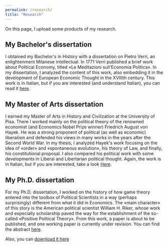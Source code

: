 ```yaml
---
permalink: /research/
title: "Research"
---
```


On this page, I upload some products of my research.

## My Bachelor's dissertation

I obtained my Bachelor's in History with a dissertation on Pietro Verri, an enlightenment Milanese intellectual. In 1771 Verri published a brief work about Political Economy, titled «Le Meditazioni sull'Economia Politica». In my dissertation, I analyzed the content of this work, also embedding it in the development of European Economic Thought in the XVIIIth century. This work is in Italian, but if you are interested (and understand Italian), you can read it [here](/files/TesiTriennale2016.pdf).

## My Master of Arts dissertation

I earned my Master of Arts in History and Civilization at the University of Pisa. There I worked mainly on the political theory of the renowned economist (and Economics Nobel Prize winner) Friedrich August von Hayek. He was a strong proponent of political (as well as economic) liberalism and defended his views in many works in the years after the Second World War. In my thesis, I analyzed Hayek's work focusing on the idea of «order» and «spontaneous evolution», his theory of Law, and finally, his constitutional proposal. I also compared his political work with some developments in Liberal and Libertarian political thought. Again, the work is in Italian, but if you are interested, take a look [Here](/files/TESIMagistrale.pdf).

## My Ph.D. dissertation

For my Ph.D. dissertation, I worked on the history of how game theory entered into the toolbox of Political Scientists in a way (perhaps surprisingly) different from what it did in Economics. The «main character» of this story is the American political scientist William H. Riker, whose work and especially scholarship paved the way for the establishment of the so-called «Positive Political Theory». From this work, a paper is about to be published, and one working paper is currently under revision. You can find the abstract [here](https://hdl.handle.net/2158/1288364). 

Also, you can [download it here](/files/DissertationDAMIANI.pdf)
